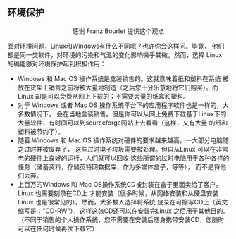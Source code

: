 



<h2>环境保护</h2>

<p align="center">感谢 Franz Bourlet 提供这个观点

面对环境问题，Linux和Windows有什么不同呢？也许你会这样问。毕竟，
他们都是同一类软件，对环境的污染和气温的变化影响微乎其微。然而，选择
Linux 的确能够对环境保护起到积极作用：

<ul>

<li>Windows 和 Mac OS 操作系统是盒装销售的。这就意味着纸和塑料在系统
被放在货架上销售之前将被大量地制造（之后您十分乐意地将它们购买）。而Linux
却是可以免费从网上下载的；不需要大量的纸盒和塑料。</li>

<li>对于 Windows 或者 Mac OS 操作系统平台下的应用程序软件也是一样的，大多数情况下，
会在当地盒装销售。但是你可以从网上免费下载基于Linux下的大量软件，有时间可以到sourceforge网站上去看看（这样，又有大量
的纸和塑料被节约了）。</li>

<li>随着 Windows 和 Mac OS 操作系统对硬件的要求越来越高，一大部分电脑随之过时并被废弃了，
这些过时电子垃圾需要被处理。但自从Linux 可以在非常老的硬件上良好的运行，人们就可以回收
这些所谓的过时电脑用于各种各样的任务（储蓄资料，存储英特网数据库，作为多媒体盒子，等等），
而不是将他们丢弃。</li>

<li>上百万的Windows 和 Mac OS操作系统CD被封装在盒子里面卖给了客户。Linux 也需要刻录在CD上
才能安装（很多时候，从网络安装和从硬盘安装Linux 也是很常见的）。然而，大多数人选择将系统
烧录在可擦写CD上（英文缩写是："CD-RW"），这样这张CD还可以在安装完Linux 之后用于其他目的。
（不同于销售的个人操作系统，您不需要在安装后随身携带安装CD，您随时可以在任何时候再次下载它）</li>

</ul>




